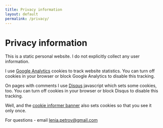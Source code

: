 ```yaml
---
title: Privacy information
layout: default
permalink: /privacy/
---
```


<h1 class="mb-3">Privacy information</h1>

This is a static personal website.
I do not explicitly collect any user information.

I use [Google Analytics](https://www.google.com/analytics/) cookies
to track website statistics.
You can turn off cookies in your browser
or block Google Analytics
to disable this tracking.

On pages with comments I use [Disqus](https://disqus.com/) javascript which sets some cookies, too.
You can turn off cookies in your browser
or block Disqus
to disable this tracking.

Well, and the [cookie informer banner](https://github.com/dobarkod/cookie-banner/)
also sets cookies so that you see it only once.

<!-- [University of Virginia website privacy information](http://www.virginia.edu/siteinfo/privacy) -->

For questions - email <a href="mailto:lenia.petrov@gmail.com">lenia.petrov@gmail.com</a>